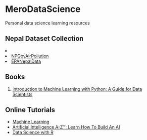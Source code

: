 # MeroDataScience
Personal data science learning resources

<h2>Nepal Dataset Collection</h2>
<li>
  <li><a href="https://github.com/hbvj99/EPANepalData">NPGovAirPollution</a></li>
  <li><a href="https://github.com/hbvj99/NPGovAirPollution">EPANepalData</a></li>
</li> 

<h2>Books</h2>
<ol>
  <li><a href="https://www.amazon.com/Introduction-Machine-Learning-Python-Scientists/dp/1449369413">Introduction to Machine Learning with Python: A Guide for Data Scientists</a></li>
</ol> 
<h2>Online Tutorials</h2>
<ul>
  <li><a href="https://www.coursera.org/learn/machine-learning">Machine Learning</a></li>
  <li><a href="https://www.udemy.com/artificial-intelligence-az/">Artificial Intelligence A-Z™: Learn How To Build An AI</a></li>
   <li><a href="https://app.pluralsight.com/library/courses/r-data-science/table-of-contents">Data Science with R</a></li>
</ul>
